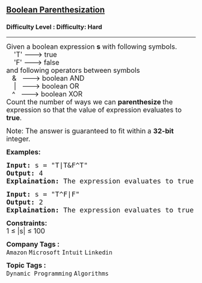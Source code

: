 <h2><a href="https://www.geeksforgeeks.org/problems/boolean-parenthesization5610/1?itm_source=geeksforgeeks&itm_medium=article&itm_campaign=practice_card">Boolean Parenthesization</a></h2><h3>Difficulty Level : Difficulty: Hard</h3><hr><div class="problems_problem_content__Xm_eO"><p><span style="font-size: 18px;">Given a boolean expression <strong>s</strong> with following symbols.<br>&nbsp;&nbsp;&nbsp; 'T' ---&gt; true<br>&nbsp;&nbsp;&nbsp; 'F' ---&gt; false<br>and following operators between symbols<br>&nbsp; &nbsp;&amp;&nbsp;&nbsp; ---&gt; boolean AND<br>&nbsp;&nbsp;&nbsp; |&nbsp;&nbsp; ---&gt; boolean OR<br>&nbsp; &nbsp;^&nbsp;&nbsp; ---&gt; boolean XOR<br>Count the number of ways we can <strong>parenthesize </strong>the expression so that the value of expression evaluates to <strong>true</strong>.</span></p>
<p><span style="font-size: 18px;">Note: The answer is guaranteed to fit within a <strong>32-bit</strong> integer.</span></p>
<p><strong><span style="font-size: 18px;">Examples:</span></strong></p>
<pre><span style="font-size: 18px;"><strong>Input:</strong> s = "T|T&amp;F^T"
<strong>Output:</strong> 4
<strong>Explaination:</strong> The expression evaluates to true in 4 ways: ((T|T)&amp;(F^T)), (T|(T&amp;(F^T))), (((T|T)&amp;F)^T) and (T|((T&amp;F)^T)).</span></pre>
<pre><span style="font-size: 18px;"><strong>Input:</strong> s = "T^F|F"
<strong>Output:</strong> 2
<strong>Explaination:</strong> The expression evaluates to true in 2 ways: ((T^F)|F) and (T^(F|F)).</span></pre>
<p><span style="font-size: 18px;"><strong>Constraints:</strong><br>1 ≤ |s| ≤ 100&nbsp;</span></p></div><p><span style=font-size:18px><strong>Company Tags : </strong><br><code>Amazon</code>&nbsp;<code>Microsoft</code>&nbsp;<code>Intuit</code>&nbsp;<code>Linkedin</code>&nbsp;<br><p><span style=font-size:18px><strong>Topic Tags : </strong><br><code>Dynamic Programming</code>&nbsp;<code>Algorithms</code>&nbsp;